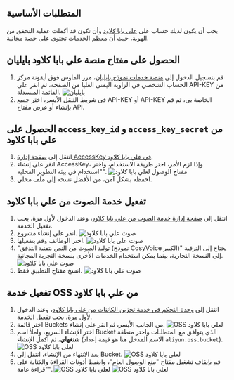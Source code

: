 ## المتطلبات الأساسية
يجب أن يكون لديك حساب على [علي بابا كلاود](https://www.aliyun.com) وأن تكون قد أكملت عملية التحقق من الهوية، حيث أن معظم الخدمات تحتوي على حصة مجانية.

## الحصول على مفتاح منصة علي بابا كلاود بايليان
1. قم بتسجيل الدخول إلى [منصة خدمات نموذج بايليان](https://bailian.console.aliyun.com/)، مرر الماوس فوق أيقونة مركز الحساب الشخصي في الزاوية اليمنى العليا من الصفحة، ثم انقر على API-KEY من القائمة المنسدلة.
![بايليان](/docs/images/bailian_1.png)
2. في شريط التنقل الأيسر، اختر جميع API-KEY أو API-KEY الخاصة بي، ثم قم بإنشاء أو عرض مفتاح API.

## الحصول على `access_key_id` و `access_key_secret` من علي بابا كلاود
1. انتقل إلى [صفحة إدارة AccessKey في علي بابا كلاود](https://ram.console.aliyun.com/profile/access-keys).
2. انقر على إنشاء AccessKey، وإذا لزم الأمر، اختر طريقة الاستخدام، واختر "استخدام في بيئة التطوير المحلية".
![مفتاح الوصول لعلي بابا كلاود](/docs/images/aliyun_accesskey_1.png)
3. احفظه بشكل آمن، من الأفضل نسخه إلى ملف محلي.

## تفعيل خدمة الصوت من علي بابا كلاود
1. انتقل إلى [صفحة إدارة خدمة الصوت من علي بابا كلاود](https://nls-portal.console.aliyun.com/applist)، وعند الدخول لأول مرة، يجب تفعيل الخدمة.
2. انقر على إنشاء مشروع.
![صوت علي بابا كلاود](/docs/images/aliyun_speech_1.png)
3. اختر الوظائف وقم بتفعيلها.
![صوت علي بابا كلاود](/docs/images/aliyun_speech_2.png)
4. "توليد الصوت من النص بتقنية التدفق (نموذج CosyVoice الكبير)" يحتاج إلى الترقية إلى النسخة التجارية، بينما يمكن استخدام الخدمات الأخرى بنسخة التجربة المجانية.
![صوت علي بابا كلاود](/docs/images/aliyun_speech_3.png)
5. انسخ مفتاح التطبيق فقط.
![صوت علي بابا كلاود](/docs/images/aliyun_speech_4.png)

## تفعيل خدمة OSS من علي بابا كلاود
1. انتقل إلى [وحدة التحكم في خدمة تخزين الكائنات من علي بابا كلاود](https://oss.console.aliyun.com/overview)، وعند الدخول لأول مرة، يجب تفعيل الخدمة.
2. اختر قائمة Buckets من الجانب الأيسر، ثم انقر على إنشاء.
![OSS لعلي بابا كلاود](/docs/images/aliyun_oss_1.png)
3. اختر الإنشاء السريع، واملأ اسم Bucket الذي يتوافق مع المتطلبات واختر منطقة **شنغهاي**، ثم أكمل الإنشاء (الاسم المدخل هنا هو قيمة إعداد `aliyun.oss.bucket`).
![OSS لعلي بابا كلاود](/docs/images/aliyun_oss_2.png)
4. بعد الانتهاء من الإنشاء، انتقل إلى Bucket.
![OSS لعلي بابا كلاود](/docs/images/aliyun_oss_3.png)
5. قم بإيقاف تشغيل مفتاح "منع الوصول العام"، واضبط أذونات القراءة والكتابة على "قراءة عامة".
![OSS لعلي بابا كلاود](/docs/images/aliyun_oss_4.png)
![OSS لعلي بابا كلاود](/docs/images/aliyun_oss_5.png)